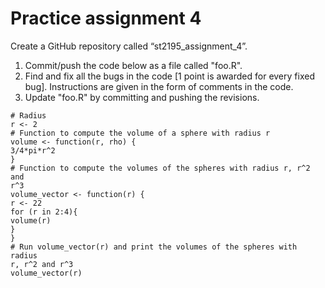 # Practice assignment 4
Create a GitHub repository called “st2195_assignment_4”.
1. Commit/push the code below as a file called "foo.R".
2. Find and fix all the bugs in the code [1 point is awarded for every fixed bug].
Instructions are given in the form of comments in the code.
3. Update "foo.R" by committing and pushing the revisions.
```{r}
# Radius
r <- 2
# Function to compute the volume of a sphere with radius r
volume <- function(r, rho) {
3/4*pi*r^2
}
# Function to compute the volumes of the spheres with radius r, r^2 and
r^3
volume_vector <- function(r) {
r <- 22
for (r in 2:4){
volume(r)
}
}
# Run volume_vector(r) and print the volumes of the spheres with radius
r, r^2 and r^3
volume_vector(r)
```
